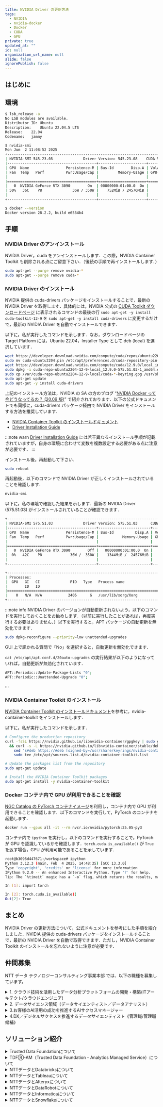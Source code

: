 ```yaml
---
title: NVIDIA Driver の更新方法
tags:
  - NVIDIA
  - nvidia-docker
  - Docker
  - CUDA
  - GPU
private: true
updated_at: ""
id: null
organization_url_name: null
slide: false
ignorePublish: false
---
```


## はじめに

## 環境

```sh
$ lsb_release -a
No LSB modules are available.
Distributor ID:	Ubuntu
Description:	Ubuntu 22.04.5 LTS
Release:	22.04
Codename:	jammy
```

```sh
$ nvidia-smi
Mon Jun  2 11:08:52 2025
+---------------------------------------------------------------------------------------+
| NVIDIA-SMI 545.23.08              Driver Version: 545.23.08    CUDA Version: 12.3     |
|-----------------------------------------+----------------------+----------------------+
| GPU  Name                 Persistence-M | Bus-Id        Disp.A | Volatile Uncorr. ECC |
| Fan  Temp   Perf          Pwr:Usage/Cap |         Memory-Usage | GPU-Util  Compute M. |
|                                         |                      |               MIG M. |
|=========================================+======================+======================|
|   0  NVIDIA GeForce RTX 3090        On  | 00000000:01:00.0  On |                  N/A |
| 50%   36C    P8              36W / 350W |    752MiB / 24576MiB |     16%      Default |
|                                         |                      |                  N/A |
+-----------------------------------------+----------------------+----------------------+
```

```sh
$ docker --version
Docker version 28.2.2, build e6534b4
```

## 手順

### NVIDIA Driver のアンインストール

NVIDIA Driver，cuda をアンインストールします．この際，NVIDIA Container Toolkit も削除される点にご留意下さい．（後続の手順で再インストールします．）

```sh
sudo apt-get --purge remove nvidia-*
sudo apt-get --purge remove cuda-*
```

### NVIDIA Driver のインストール

NVIDIA 提供の cuda-drivers パッケージをインストールすることで，最新の NVIDIA Driver を取得します．具体的には，NVIDIA 公式の [CUDA Toolkit ダウンロードページ](https://developer.nvidia.com/cuda-downloads?target_os=Linux&target_arch=x86_64&Distribution=Ubuntu&target_version=22.04&target_type=deb_local) に表示されるコマンドの最後の行 `sudo apt-get -y install cuda-toolkit-12-9` を `sudo apt-get -y install cuda-drivers` に変更するだけで，最新の NVIDIA Driver を自動でインストールできます．

以下に，私が実行したコマンドを示します．なお，ダウンロードページの Target Platform には，Ubuntu 22.04，Installer Type として deb (local) を選択しています．

```sh
wget https://developer.download.nvidia.com/compute/cuda/repos/ubuntu2204/x86_64/cuda-ubuntu2204.pin
sudo mv cuda-ubuntu2204.pin /etc/apt/preferences.d/cuda-repository-pin-600
wget https://developer.download.nvidia.com/compute/cuda/12.9.0/local_installers/cuda-repo-ubuntu2204-12-9-local_12.9.0-575.51.03-1_amd64.deb
sudo dpkg -i cuda-repo-ubuntu2204-12-9-local_12.9.0-575.51.03-1_amd64.deb
sudo cp /var/cuda-repo-ubuntu2204-12-9-local/cuda-*-keyring.gpg /usr/share/keyrings/
sudo apt-get update
sudo apt-get -y install cuda-drivers
```

上記のインストール方法は，NVIDIA の SA の方のブログ “[NVIDIA Docker って今どうなってるの？ (20.09 版)](https://medium.com/nvidiajapan/nvidia-docker-%E3%81%A3%E3%81%A6%E4%BB%8A%E3%81%A9%E3%81%86%E3%81%AA%E3%81%A3%E3%81%A6%E3%82%8B%E3%81%AE-20-09-%E7%89%88-558fae883f44)” で紹介されております．以下の公式ドキュメントでも同様に，cuda-drivers パッケージ経由で NVIDIA Driver をインストールする方法を推奨しています．

- [NVIDIA Container Toolkit のインストールドキュメント](https://docs.nvidia.com/datacenter/cloud-native/container-toolkit/latest/install-guide.html)
- [Driver Installation Guide](https://docs.nvidia.com/datacenter/tesla/driver-installation-guide/index.html#ubuntu)

:::note warn
[Driver Installation Guide](https://docs.nvidia.com/datacenter/tesla/driver-installation-guide/index.html#ubuntu) には若干異なるインストール手順が記載されていますが，自身の環境に合わせて変数を複数設定する必要がある点に注意が必要です．
:::

インストール後，再起動して下さい．

```sh
sudo reboot
```

再起動後，以下のコマンドで NVIDIA Driver が正しくインストールされていることを確認します．

```sh
nvidia-smi
```

以下に，私の環境で確認した結果を示します．最新の NVIDIA Driver (575.51.03) がインストールされていることが確認できます．

```sh
+-----------------------------------------------------------------------------------------+
| NVIDIA-SMI 575.51.03              Driver Version: 575.51.03      CUDA Version: 12.9     |
|-----------------------------------------+------------------------+----------------------+
| GPU  Name                 Persistence-M | Bus-Id          Disp.A | Volatile Uncorr. ECC |
| Fan  Temp   Perf          Pwr:Usage/Cap |           Memory-Usage | GPU-Util  Compute M. |
|                                         |                        |               MIG M. |
|=========================================+========================+======================|
|   0  NVIDIA GeForce RTX 3090        Off |   00000000:01:00.0  On |                  N/A |
|  0%   42C    P8             36W /  350W |    1344MiB /  24576MiB |     23%      Default |
|                                         |                        |                  N/A |
+-----------------------------------------+------------------------+----------------------+

+-----------------------------------------------------------------------------------------+
| Processes:                                                                              |
|  GPU   GI   CI              PID   Type   Process name                        GPU Memory |
|        ID   ID                                                               Usage      |
|=========================================================================================|
|    0   N/A  N/A            2405      G   /usr/lib/xorg/Xorg                      480MiB |
+-----------------------------------------------------------------------------------------+
```

:::note info
NVIDIA Driver のバージョンが自動更新されないよう，以下のコマンドを実行しておくことをお勧めします．（以前に実行したことがあれば，再度実行する必要はありません．）以下を実行すると，APT パッケージの自動更新を無効化できます．

```sh
sudo dpkg-reconfigure --priority=low unattended-upgrades
```

GUI 上で訊かれる質問で「No」を選択すると，自動更新を無効化できます．

`cat /etc/apt/apt.conf.d/20auto-upgrades` の実行結果が以下のようになっていれば，自動更新が無効化されています．

```sh
APT::Periodic::Update-Package-Lists "0";
APT::Periodic::Unattended-Upgrade "0";
```

:::

### NVIDIA Container Toolkit のインストール

[NVIDIA Container Toolkit のインストールドキュメント](https://docs.nvidia.com/datacenter/cloud-native/container-toolkit/latest/install-guide.html#with-apt-ubuntu-debian)を参考に，nvidia-container-toolkit をインストールします．

以下に，私が実行したコマンドを示します．

```sh
# Configure the production repository
curl -fsSL https://nvidia.github.io/libnvidia-container/gpgkey | sudo gpg --dearmor -o /usr/share/keyrings/nvidia-container-toolkit-keyring.gpg \
  && curl -s -L https://nvidia.github.io/libnvidia-container/stable/deb/nvidia-container-toolkit.list | \
    sed 's#deb https://#deb [signed-by=/usr/share/keyrings/nvidia-container-toolkit-keyring.gpg] https://#g' | \
    sudo tee /etc/apt/sources.list.d/nvidia-container-toolkit.list

# Update the packages list from the repository
sudo apt-get update

# Install the NVIDIA Container Toolkit packages
sudo apt-get install -y nvidia-container-toolkit
```

### Docker コンテナ内で GPU が利用できることを確認

[NGC Catalog の PyTorch コンテナイメージ](https://catalog.ngc.nvidia.com/orgs/nvidia/containers/pytorch)を利用し，コンテナ内で GPU が利用できることを確認します．以下のコマンドを実行して，PyTorch のコンテナを起動します．

```sh
docker run --gpus all -it --rm nvcr.io/nvidia/pytorch:25.05-py3
```

コンテナ内で `ipython` を実行し，以下のコマンドを実行することで，PyTorch が GPU を認識しているかを確認します．`torch.cuda.is_available()` が `True` を返す場合，GPU が利用可能であることを示しています．

```sh
root@b3095d447671:/workspace# ipython
Python 3.12.3 (main, Feb  4 2025, 14:48:35) [GCC 13.3.0]
Type 'copyright', 'credits' or 'license' for more information
IPython 9.2.0 -- An enhanced Interactive Python. Type '?' for help.
Tip: The `%timeit` magic has a `-o` flag, which returns the results, making it easy to plot. See `%timeit?`.

In [1]: import torch

In [2]: torch.cuda.is_available()
Out[2]: True
```

## まとめ

NVIDIA Driver の更新方法について，公式ドキュメントを参考にした手順を紹介しました．NVIDIA 提供の cuda-drivers パッケージをインストールすることで，最新の NVIDIA Driver を自動で取得できます．ただし，NVIDIA Container Toolkit のインストールを忘れないように注意が必要です．

## 仲間募集

NTT データ テクノロジーコンサルティング事業本部 では、以下の職種を募集しています。

<details><summary>1. クラウド技術を活用したデータ分析プラットフォームの開発・構築(ITアーキテクト/クラウドエンジニア)</summary>

クラウド／プラットフォーム技術の知見に基づき、DWH、BI、ETL 領域におけるソリューション開発を推進します。
https://enterprise-aiiot.nttdata.com/recruitment/career_sp/cloud_engineer

</details>

<details><summary>2. データサイエンス領域（データサイエンティスト／データアナリスト）</summary>

データ活用／情報処理／AI／BI／統計学などの情報科学を活用し、よりデータサイエンスの観点から、データ分析プロジェクトのリーダーとしてお客様の DX／デジタルサクセスを推進します。
https://enterprise-aiiot.nttdata.com/recruitment/career_sp/datascientist

</details>

<details><summary>3.お客様のAI活用の成功を推進するAIサクセスマネージャー</summary>

DataRobot をはじめとした AI ソリューションやサービスを使って、
お客様の AI プロジェクトを成功させ、ビジネス価値を創出するための活動を実施し、
お客様内での AI 活用を拡大、NTT データが提供する AI ソリューションの利用継続を推進していただく人材を募集しています。
https://nttdata.jposting.net/u/job.phtml?job_code=804

</details>

<details><summary>4.DX／デジタルサクセスを推進するデータサイエンティスト《管理職/管理職候補》</summary>
データ分析プロジェクトのリーダとして、正確な課題の把握、適切な評価指標の設定、分析計画策定や適切な分析手法や技術の評価・選定といったデータ活用の具現化、高度化を行い分析結果の見える化・お客様の納得感醸成を行うことで、ビジネス成果・価値を出すアクションへとつなげることができるデータサイエンティスト人材を募集しています。

https://nttdata.jposting.net/u/job.phtml?job_code=898

</details>

## ソリューション紹介

<details><summary> Trusted Data Foundationについて</summary><div>

～データ資産を分析活用するための環境をオールインワンで提供するソリューション～
https://www.nttdata.com/jp/ja/lineup/tdf/
最新のクラウド技術を採用して弊社が独自に設計したリファレンスアーキテクチャ（Datalake+DWH+AI/BI）を顧客要件に合わせてカスタマイズして提供します。
可視化、機械学習、DeepLearning などデータ資産を分析活用するための環境がオールインワンで用意されており、これまでとは別次元の量と質のデータを用いてアジリティ高く DX 推進を実現できます。

</div></details>

<details><summary> TDFⓇ-AM（Trusted Data Foundation - Analytics Managed Service）について</summary><div>

～データ活用基盤の段階的な拡張支援 (Quick Start) と保守運用のマネジメント（Analytics Managed）をご提供することでお客様の DX を成功に導く、データ活用プラットフォームサービス～
https://www.nttdata.com/jp/ja/lineup/tdf_am/
TDFⓇ-AM は、データ活用を Quick に始めることができ、データ活用の成熟度に応じて段階的に環境を拡張します。プラットフォームの保守運用は NTT データが一括で実施し、お客様は成果創出に専念することが可能です。また、日々最新のテクノロジーをキャッチアップし、常に活用しやすい環境を提供します。なお、ご要望に応じて上流のコンサルティングフェーズから AI/BI などのデータ活用支援に至るまで、End to End で課題解決に向けて伴走することも可能です。

</div></details>

<details><summary> NTTデータとDatabricksについて </summary>
NTTデータは、お客様企業のデジタル変革・DXの成功に向けて、「databricks」のソリューションの提供に加え、情報活用戦略の立案から、AI技術の活用も含めたアナリティクス、分析基盤構築・運用、分析業務のアウトソースまで、ワンストップの支援を提供いたします。

https://www.nttdata.com/jp/ja/lineup/databricks/

</details>

<details><summary>NTTデータとTableauについて </summary><div>

ビジュアル分析プラットフォームの Tableau と 2014 年にパートナー契約を締結し、自社の経営ダッシュボード基盤への採用や独自のコンピテンシーセンターの設置などの取り組みを進めてきました。さらに 2019 年度には Salesforce とワンストップでのサービスを提供開始するなど、積極的にビジネスを展開しています。

これまで Partner of the Year, Japan を 4 年連続で受賞しており、2021 年にはアジア太平洋地域で最もビジネスに貢献したパートナーとして表彰されました。
また、2020 年度からは、Tableau を活用したデータ活用促進のコンサルティングや導入サービスの他、AI 活用やデータマネジメント整備など、お客さまの企業全体のデータ活用民主化を成功させるためのノウハウ・方法論を体系化した「デジタルサクセス」プログラムを提供開始しています。

https://www.nttdata.com/jp/ja/lineup/tableau/

</div></details>

<details><summary>NTTデータとAlteryxについて </summary><div>
Alteryxは、業務ユーザーからIT部門まで誰でも使えるセルフサービス分析プラットフォームです。

Alteryx 導入の豊富な実績を持つ NTT データは、最高位にあたる Alteryx Premium パートナーとしてお客さまをご支援します。

導入時のプロフェッショナル支援など独自メニューを整備し、特定の業種によらない多くのお客さまに、Alteryx を活用したサービスの強化・拡充を提供します。

https://www.nttdata.com/jp/ja/lineup/alteryx/

</div></details>

<details><summary>NTTデータとDataRobotについて </summary><div>
DataRobotは、包括的なAIライフサイクルプラットフォームです。

NTT データは DataRobot 社と戦略的資本業務提携を行い、経験豊富なデータサイエンティストが AI・データ活用を起点にお客様のビジネスにおける価値創出をご支援します。

https://www.nttdata.com/jp/ja/lineup/datarobot/

</div></details>

<details><summary> NTTデータとInformaticaについて</summary><div>

データ連携や処理方式を専門領域として 10 年以上取り組んできたプロ集団である NTT データは、データマネジメント領域でグローバルでの高い評価を得ている Informatica 社とパートナーシップを結び、サービス強化を推進しています。

https://www.nttdata.com/jp/ja/lineup/informatica/

</div></details>

<details><summary>NTTデータとSnowflakeについて </summary><div>
NTTデータでは、Snowflake Inc.とソリューションパートナー契約を締結し、クラウド・データプラットフォーム「Snowflake」の導入・構築、および活用支援を開始しています。

NTT データではこれまでも、独自ノウハウに基づき、ビッグデータ・AI など領域に係る市場競争力のあるさまざまなソリューションパートナーとともにエコシステムを形成し、お客さまのビジネス変革を導いてきました。
Snowflake は、これら先端テクノロジーとのエコシステムの形成に強みがあり、NTT データはこれらを組み合わせることでお客さまに最適なインテグレーションをご提供いたします。

https://www.nttdata.com/jp/ja/lineup/snowflake/

</div></details>
